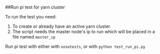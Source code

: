 ##Run pi test for yarn cluster

To run the test you need:

1. To create or already have an active yarn cluster.
2. The script needs the master node's ip to run which will be placed in a file named `master_ip`

Run pi test with either with `nosetests`, or  with `python test_run_pi.py`
